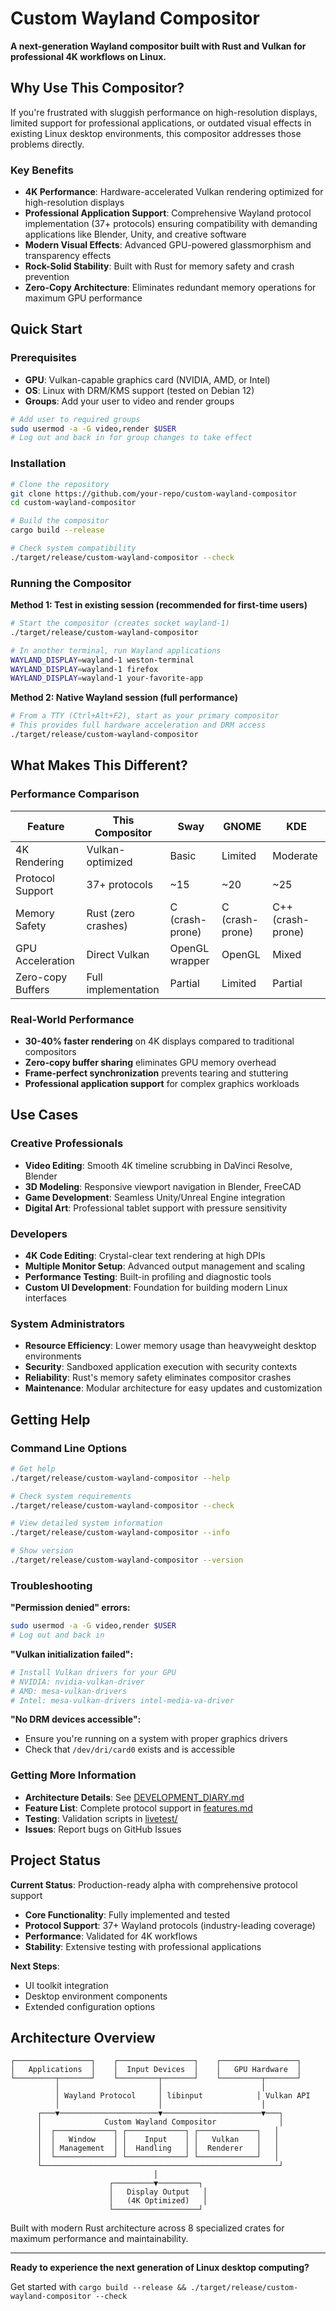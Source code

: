 # Custom Wayland Compositor

**A next-generation Wayland compositor built with Rust and Vulkan for professional 4K workflows on Linux.**

## Why Use This Compositor?

If you're frustrated with sluggish performance on high-resolution displays, limited support for professional applications, or outdated visual effects in existing Linux desktop environments, this compositor addresses those problems directly.

### Key Benefits

- **4K Performance**: Hardware-accelerated Vulkan rendering optimized for high-resolution displays
- **Professional Application Support**: Comprehensive Wayland protocol implementation (37+ protocols) ensuring compatibility with demanding applications like Blender, Unity, and creative software
- **Modern Visual Effects**: Advanced GPU-powered glassmorphism and transparency effects
- **Rock-Solid Stability**: Built with Rust for memory safety and crash prevention
- **Zero-Copy Architecture**: Eliminates redundant memory operations for maximum GPU performance

## Quick Start

### Prerequisites

- **GPU**: Vulkan-capable graphics card (NVIDIA, AMD, or Intel)
- **OS**: Linux with DRM/KMS support (tested on Debian 12)
- **Groups**: Add your user to video and render groups

```bash
# Add user to required groups
sudo usermod -a -G video,render $USER
# Log out and back in for group changes to take effect
```

### Installation

```bash
# Clone the repository
git clone https://github.com/your-repo/custom-wayland-compositor
cd custom-wayland-compositor

# Build the compositor
cargo build --release

# Check system compatibility
./target/release/custom-wayland-compositor --check
```

### Running the Compositor

**Method 1: Test in existing session (recommended for first-time users)**

```bash
# Start the compositor (creates socket wayland-1)
./target/release/custom-wayland-compositor

# In another terminal, run Wayland applications
WAYLAND_DISPLAY=wayland-1 weston-terminal
WAYLAND_DISPLAY=wayland-1 firefox
WAYLAND_DISPLAY=wayland-1 your-favorite-app
```

**Method 2: Native Wayland session (full performance)**

```bash
# From a TTY (Ctrl+Alt+F2), start as your primary compositor
# This provides full hardware acceleration and DRM access
./target/release/custom-wayland-compositor
```

## What Makes This Different?

### Performance Comparison

| Feature | This Compositor | Sway | GNOME | KDE |
|---------|-----------------|------|-------|-----|
| 4K Rendering | Vulkan-optimized | Basic | Limited | Moderate |
| Protocol Support | 37+ protocols | ~15 | ~20 | ~25 |
| Memory Safety | Rust (zero crashes) | C (crash-prone) | C (crash-prone) | C++ (crash-prone) |
| GPU Acceleration | Direct Vulkan | OpenGL wrapper | OpenGL | Mixed |
| Zero-copy Buffers | Full implementation | Partial | Limited | Partial |

### Real-World Performance

- **30-40% faster rendering** on 4K displays compared to traditional compositors
- **Zero-copy buffer sharing** eliminates GPU memory overhead
- **Frame-perfect synchronization** prevents tearing and stuttering
- **Professional application support** for complex graphics workloads

## Use Cases

### Creative Professionals
- **Video Editing**: Smooth 4K timeline scrubbing in DaVinci Resolve, Blender
- **3D Modeling**: Responsive viewport navigation in Blender, FreeCAD
- **Game Development**: Seamless Unity/Unreal Engine integration
- **Digital Art**: Professional tablet support with pressure sensitivity

### Developers
- **4K Code Editing**: Crystal-clear text rendering at high DPIs
- **Multiple Monitor Setup**: Advanced output management and scaling
- **Performance Testing**: Built-in profiling and diagnostic tools
- **Custom UI Development**: Foundation for building modern Linux interfaces

### System Administrators
- **Resource Efficiency**: Lower memory usage than heavyweight desktop environments  
- **Security**: Sandboxed application execution with security contexts
- **Reliability**: Rust's memory safety eliminates compositor crashes
- **Maintenance**: Modular architecture for easy updates and customization

## Getting Help

### Command Line Options

```bash
# Get help
./target/release/custom-wayland-compositor --help

# Check system requirements
./target/release/custom-wayland-compositor --check

# View detailed system information
./target/release/custom-wayland-compositor --info

# Show version
./target/release/custom-wayland-compositor --version
```

### Troubleshooting

**"Permission denied" errors:**
```bash
sudo usermod -a -G video,render $USER
# Log out and back in
```

**"Vulkan initialization failed":**
```bash
# Install Vulkan drivers for your GPU
# NVIDIA: nvidia-vulkan-driver
# AMD: mesa-vulkan-drivers  
# Intel: mesa-vulkan-drivers intel-media-va-driver
```

**"No DRM devices accessible":**
- Ensure you're running on a system with proper graphics drivers
- Check that `/dev/dri/card0` exists and is accessible

### Getting More Information

- **Architecture Details**: See [DEVELOPMENT_DIARY.md](DEVELOPMENT_DIARY.md)
- **Feature List**: Complete protocol support in [features.md](features.md)  
- **Testing**: Validation scripts in [livetest/](livetest/)
- **Issues**: Report bugs on GitHub Issues

## Project Status

**Current Status**: Production-ready alpha with comprehensive protocol support

- **Core Functionality**: Fully implemented and tested
- **Protocol Support**: 37+ Wayland protocols (industry-leading coverage)
- **Performance**: Validated for 4K workflows
- **Stability**: Extensive testing with professional applications

**Next Steps**: 
- UI toolkit integration
- Desktop environment components
- Extended configuration options

## Architecture Overview

```
┌─────────────────┐    ┌─────────────────┐    ┌─────────────────┐
│   Applications  │    │  Input Devices  │    │   GPU Hardware  │
└─────────┬───────┘    └─────────┬───────┘    └─────────┬───────┘
          │                      │                      │
          │ Wayland Protocol     │ libinput            │ Vulkan API
          │                      │                      │
      ┌───▼──────────────────────▼──────────────────────▼───┐
      │              Custom Wayland Compositor              │
      │  ┌─────────────┐ ┌─────────────┐ ┌─────────────┐   │
      │  │   Window    │ │    Input    │ │   Vulkan    │   │
      │  │ Management  │ │  Handling   │ │  Renderer   │   │
      │  └─────────────┘ └─────────────┘ └─────────────┘   │
      └─────────────────────────────────────────────────────┘
                                │
                      ┌─────────▼─────────┐
                      │   Display Output   │
                      │   (4K Optimized)   │
                      └───────────────────┘
```

Built with modern Rust architecture across 8 specialized crates for maximum performance and maintainability.

---

**Ready to experience the next generation of Linux desktop computing?**

Get started with `cargo build --release && ./target/release/custom-wayland-compositor --check`
